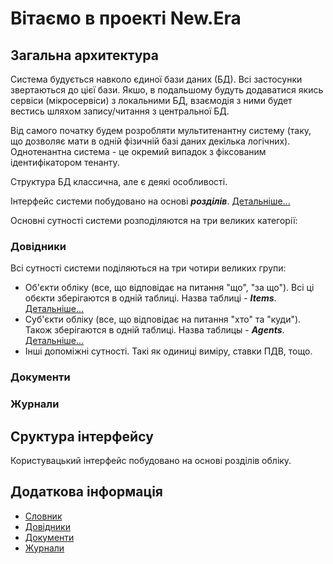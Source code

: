 # Вітаємо в проекті New.Era

## Загальна архитектура

Система будується навколо єдиної бази даних (БД). Всі застосунки звертаються 
до цієї бази. Якшо, в подальшому будуть додаватися якись сервіси (мікросервіси) 
з локальними БД, взаємодія з ними будет вестись шляхом запису/читання з центральної БД.

Від самого початку будем розробляти мультитенантну систему (таку, що дозволяє мати в одній 
фізичній базі даних декілька логічних). Однотенантна система - це окремий випадок 
з фіксованим ідентифікатором тенанту.

Структура БД классична, але є деякі особливості.

Інтерфейс системи побудовано на основі ***розділів***. [Детальніше...](ui.md)

Основні сутності системи розподіляются на три великих категорії:

### Довідники

Всі сутності системи поділяються на три чотири великих групи:
* Об'єкти обліку (все, що відповідає на питання "що", "за що"). Всі ці обєкти зберігаются в 
одній таблиці. Назва таблиці - ***Items***.  [Детальніше...](Catalog/items.md)
* Суб'єкти обліку (все, що відповідає на питання "хто" та "куди"). Також зберігаются в 
одній таблиці. Назва таблицы - ***Agents***. [Детальніше...](Catalog/agents.md)
* Інші допоміжні сутності. Такі як одиниці виміру, ставки ПДВ, тощо.

### Документи

### Журнали

## Сруктура інтерфейсу
Користувацький інтерфейс побудовано на основі розділів обліку.

## Додаткова інформація

* [Словник](Vocabulary.md)
* [Довідники](Catalog/index.md)
* [Документи](Document/index.md)
* [Журнали](Journal/index.md)

